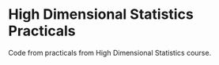 # High Dimensional Statistics Practicals

Code from practicals from High Dimensional Statistics course.
